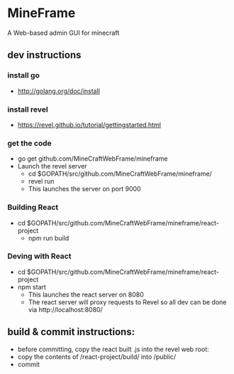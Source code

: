 # MineFrame
A Web-based admin GUI for minecraft
## dev instructions
### install go
* http://golang.org/doc/install
### install revel
* https://revel.github.io/tutorial/gettingstarted.html

### get the code
* go get github.com/MineCraftWebFrame/mineframe
* Launch the revel server
  * cd $GOPATH/src/github.com/MineCraftWebFrame/mineframe/
  * revel run
  * This launches the server on port 9000
### Building React
* cd $GOPATH/src/github.com/MineCraftWebFrame/mineframe/react-project
  * npm run build

### Deving with React
* cd $GOPATH/src/github.com/MineCraftWebFrame/mineframe/react-project
* npm start
  * This launches the react server on 8080
  * The react server will proxy requests to Revel so all dev can be done via http://localhost:8080/
## build & commit instructions:
* before committing, copy the react built .js into the revel web root:
* copy the contents of /react-project/build/ into /public/
* commit
